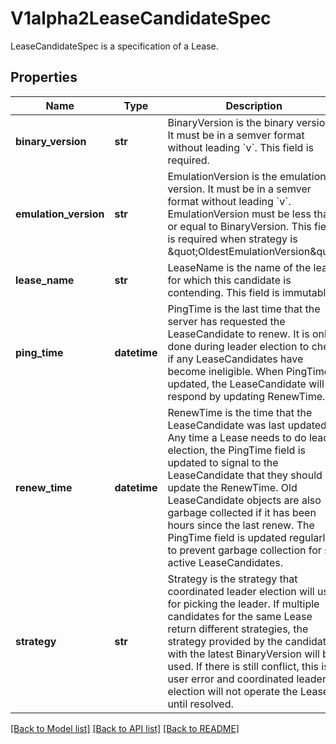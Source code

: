 # V1alpha2LeaseCandidateSpec

LeaseCandidateSpec is a specification of a Lease.
## Properties
Name | Type | Description | Notes
------------ | ------------- | ------------- | -------------
**binary_version** | **str** | BinaryVersion is the binary version. It must be in a semver format without leading &#x60;v&#x60;. This field is required. | 
**emulation_version** | **str** | EmulationVersion is the emulation version. It must be in a semver format without leading &#x60;v&#x60;. EmulationVersion must be less than or equal to BinaryVersion. This field is required when strategy is \&quot;OldestEmulationVersion\&quot; | [optional] 
**lease_name** | **str** | LeaseName is the name of the lease for which this candidate is contending. This field is immutable. | 
**ping_time** | **datetime** | PingTime is the last time that the server has requested the LeaseCandidate to renew. It is only done during leader election to check if any LeaseCandidates have become ineligible. When PingTime is updated, the LeaseCandidate will respond by updating RenewTime. | [optional] 
**renew_time** | **datetime** | RenewTime is the time that the LeaseCandidate was last updated. Any time a Lease needs to do leader election, the PingTime field is updated to signal to the LeaseCandidate that they should update the RenewTime. Old LeaseCandidate objects are also garbage collected if it has been hours since the last renew. The PingTime field is updated regularly to prevent garbage collection for still active LeaseCandidates. | [optional] 
**strategy** | **str** | Strategy is the strategy that coordinated leader election will use for picking the leader. If multiple candidates for the same Lease return different strategies, the strategy provided by the candidate with the latest BinaryVersion will be used. If there is still conflict, this is a user error and coordinated leader election will not operate the Lease until resolved. | 

[[Back to Model list]](../README.md#documentation-for-models) [[Back to API list]](../README.md#documentation-for-api-endpoints) [[Back to README]](../README.md)


